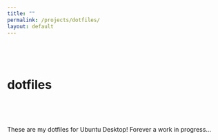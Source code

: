 ```yaml
---
title: ""
permalink: /projects/dotfiles/
layout: default
---
```


# dotfiles <a href="https://github.com/zbo14/dotfiles"><svg class="svg-icon" style="vertical-align:middle"><use xlink:href="{{ '/assets/minima-social-icons.svg#github' | relative_url }}"></use></svg></a>

These are my dotfiles for Ubuntu Desktop! Forever a work in progress...
